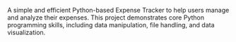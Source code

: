 A simple and efficient Python-based Expense Tracker to help users manage and analyze their expenses. This project demonstrates core Python programming skills, including data manipulation, file handling, and data visualization.
